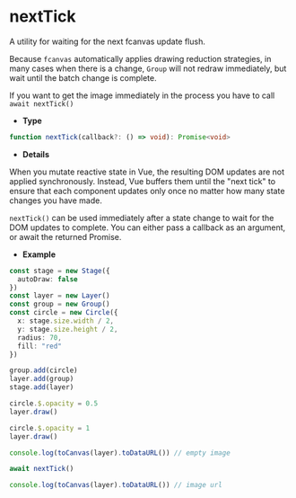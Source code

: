 # nextTick

A utility for waiting for the next fcanvas update flush.

Because `fcanvas` automatically applies drawing reduction strategies, in many cases when there is a change, `Group` will not redraw immediately, but wait until the batch change is complete.

If you want to get the image immediately in the process you have to call `await nextTick()`

- **Type**

```ts
function nextTick(callback?: () => void): Promise<void>
```

- **Details**

When you mutate reactive state in Vue, the resulting DOM updates are not applied synchronously. Instead, Vue buffers them until the "next tick" to ensure that each component updates only once no matter how many state changes you have made.

`nextTick()` can be used immediately after a state change to wait for the DOM updates to complete. You can either pass a callback as an argument, or await the returned Promise.

- **Example**

```ts
const stage = new Stage({
  autoDraw: false
})
const layer = new Layer()
const group = new Group()
const circle = new Circle({
  x: stage.size.width / 2,
  y: stage.size.height / 2,
  radius: 70,
  fill: "red"
})

group.add(circle)
layer.add(group)
stage.add(layer)

circle.$.opacity = 0.5
layer.draw()

circle.$.opacity = 1
layer.draw()

console.log(toCanvas(layer).toDataURL()) // empty image

await nextTick()

console.log(toCanvas(layer).toDataURL()) // image url
```
